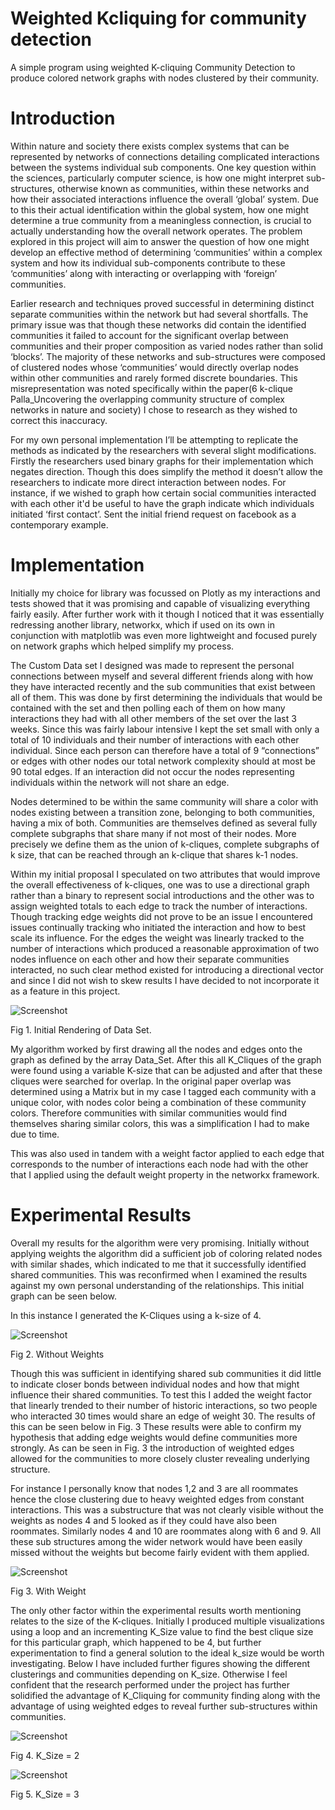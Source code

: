 # Weighted Kcliquing for community detection
A simple program using weighted  K-cliquing Community Detection to produce colored network graphs with nodes clustered by their community.


# Introduction

Within nature and society there exists complex systems that can be represented by networks of connections detailing complicated interactions between the systems individual sub components. One key question within the sciences, particularly computer science, is how one might interpret sub-structures, otherwise known as communities, within these networks and how their associated interactions influence the overall ‘global’ system. Due to this their actual identification within the global system, how one might determine a true community from a meaningless connection, is crucial to actually understanding how the overall network operates. The problem explored in this project will aim to answer the question of how one might develop an effective method of determining ‘communities’ within a complex system and how its individual sub-components contribute to these ‘communities’ along with interacting or overlapping with ‘foreign’ communities.

Earlier research and techniques proved successful in determining distinct separate communities within the network but had several shortfalls. The primary issue was that though these networks did contain the identified communities it failed to account for the significant overlap between communities and their proper composition as varied nodes rather than solid ‘blocks’. The majority of these networks and sub-structures were composed of clustered nodes whose ‘communities’ would directly overlap nodes within other communities and rarely formed discrete boundaries. This misrepresentation was noted specifically within the paper(6 k-clique Palla_Uncovering the overlapping community structure of complex networks in nature and society) I chose to research as they wished to correct this inaccuracy.

For my own personal implementation I’ll be attempting to replicate the methods as indicated by the researchers with several slight modifications. Firstly the researchers used binary graphs for their implementation which negates direction. Though this does simplify the method it doesn’t allow the researchers to indicate more direct interaction between nodes. For instance, if we wished to graph how certain social communities interacted with each other it'd be useful to have the graph indicate which individuals initiated ‘first contact’. Sent the initial friend request on facebook as a contemporary example. 

# Implementation

Initially my choice for library was focussed on Plotly as my interactions and tests showed that it was promising and capable of visualizing everything fairly easily. After further work with it though I noticed that it was essentially redressing another library, networkx, which if used on its own in conjunction with matplotlib was even more lightweight and focused purely on network graphs which helped simplify my process.

The Custom Data set I designed was made to represent the personal connections between myself and several different friends along with how they have interacted recently and the sub communities that exist between all of them. This was done by first determining the individuals that would be contained with the set and then polling each of them on how many interactions they had with all other members of the set over the last 3 weeks. Since this was fairly labour intensive I kept the set small with only a total of 10 individuals and their number of interactions with each other individual. Since each person can therefore have a total of 9 “connections” or edges with other nodes our total network complexity should at most be 90 total edges. If an interaction did not occur the nodes representing individuals within the network will not share an edge.

Nodes determined to be within the same community will share a color with nodes existing between a transition zone, belonging to both communities, having a mix of both. Communities are themselves defined as several fully complete subgraphs that share many if not most of their nodes. More precisely we define them as the union of k-cliques, complete subgraphs of k size, that can be reached through an k-clique that shares k-1 nodes.

Within my initial proposal I speculated on two attributes that would improve the overall effectiveness of k-cliques, one was to use a directional graph rather than a binary to represent social introductions and the other was to assign weighted totals to each edge to track the number of interactions. Though tracking edge weights did not prove to be an issue I encountered issues continually tracking who initiated the interaction and how to best scale its influence. For the edges the weight was linearly tracked to the number of interactions which produced a reasonable approximation of two nodes influence on each other and how their separate communities interacted, no such clear method existed for introducing a directional vector and since I did not wish to skew results I have decided to not incorporate it as a feature in this project.

![Screenshot](Initial.png)

Fig 1. Initial Rendering of Data Set.

My algorithm worked by first drawing all the nodes and edges onto the graph as defined by the array Data_Set. After this all K_Cliques of the graph were found using a variable K-size that can be adjusted and after that these cliques were searched for overlap. In the original paper overlap was determined using a Matrix but in my case I tagged each community with a unique color, with nodes color being a combination of these community colors. Therefore communities with similar communities would find themselves sharing similar colors, this was a simplification I had to make due to time.

This was also used in tandem with a weight factor applied to each edge that corresponds to the number of interactions each node had with the other that I applied using the default weight property in the networkx framework.

# Experimental Results

Overall my results for the algorithm were very promising. Initially without applying weights the algorithm did a sufficient job of coloring related nodes with similar shades, which indicated to me that it successfully identified shared communities. This was reconfirmed when I examined the results against my own personal understanding of the relationships. This initial graph can be seen below.

In this instance I generated the K-Cliques using a k-size of 4.

![Screenshot](withoutWeights.png)

Fig 2. Without Weights

Though this was sufficient in identifying shared sub communities it did little to indicate closer bonds between individual nodes and how that might influence their shared communities. To test this I added the weight factor that linearly trended to their number of historic interactions, so two people who interacted 30 times would share an edge of weight 30. The results of this can be seen below in Fig. 3 These results were able to confirm my hypothesis that adding edge weights would define communities more strongly. As can be seen in Fig. 3 the introduction of weighted edges allowed for the communities to more closely cluster revealing underlying structure.

For instance I personally know that nodes 1,2 and 3 are all roommates hence the close clustering due to heavy weighted edges from constant interactions. This was a substructure that was not clearly visible without the weights as nodes 4 and 5 looked as if they could have also been roommates. Similarly nodes 4 and 10 are roommates along with 6 and 9. All these sub structures among the wider network would have been easily missed without the weights but become fairly evident with them applied.

![Screenshot](withWeights.png)

Fig 3. With Weight

The only other factor within the experimental results worth mentioning relates to the size of the K-cliques. Initially I produced multiple visualizations using a loop and an incrementing K_Size value to find the best clique size for this particular graph, which happened to be 4, but further experimentation to find a general solution to the ideal k_size would be worth investigating. Below I have included further figures showing the different clusterings and communities depending on K_size.  Otherwise I feel confident that the research performed under the project has further solidified the advantage of K_Cliquing for community finding along with the advantage of using weighted edges to reveal further sub-structures within communities. 

![Screenshot](k2.png)

Fig 4. K_Size = 2

![Screenshot](k3.png)

Fig 5. K_Size = 3


